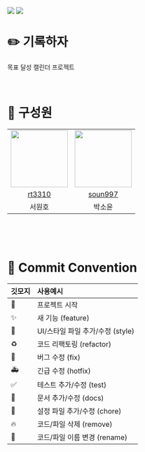 <img src="https://img.shields.io/badge/Flutter-02569B?style=flat&logo=Flutter&logoColor=white"/> <img src="https://img.shields.io/badge/Spring-6DB33F?style=flat&logo=Spring&logoColor=white"/>

# ✏️ 기록하자

목표 달성 캘린더 프로젝트
<br/>
<br/>
<br/>

# 👥 구성원
<table>
    <tr>
        <td><img src="https://avatars.githubusercontent.com/u/66542103?v=4" width="130"></td>
        <td><img src="https://avatars.githubusercontent.com/u/74900921?v=4" width="130"></td>
    </tr>
    <tr align=center>
        <td><a href='https://github.com/rt3310'>rt3310</a></td>
        <td><a href='https://github.com/soun997'>soun997</a></td>
    </tr>
    <tr align=center>
        <td>서원호</td>
        <td>박소윤</td>
    </tr>
</table>
<br/>
<br/>
<br/>

# 📌 Commit Convention

| 깃모지 | 사용예시                 |
| ------ | :----------------------- |
| 🎉     | 프로젝트 시작 |
| ✨     | 새 기능 (feature) |
| 💄     | UI/스타일 파일 추가/수정 (style) |
| ♻️     | 코드 리팩토링 (refactor) |
| 🐛     | 버그 수정 (fix) |
| 🚑     | 긴급 수정 (hotfix) |
| ✅     | 테스트 추가/수정 (test) |
| 📝     | 문서 추가/수정 (docs) |
| 🔧     | 설정 파일 추가/수정 (chore) |
| 🔥     | 코드/파일 삭제 (remove) |
| 🚚     | 코드/파일 이름 변경 (rename) |
